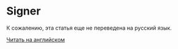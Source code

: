 # Signer

К сожалению, эта статья еще не переведена на русский язык.

[Читать на английском](/en/building-apps/waves-api-and-sdk/client-libraries/signer)
